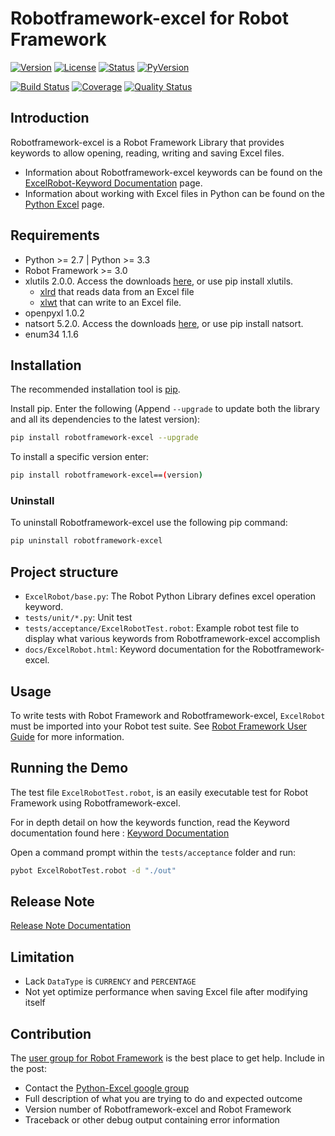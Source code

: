 # Robotframework-excel for Robot Framework

[![Version](https://img.shields.io/pypi/v/robotframework-excel.svg)](https://img.shields.io/pypi/v/robotframework-excel.svg)
[![License](https://img.shields.io/pypi/l/robotframework-excel.svg)](https://img.shields.io/pypi/l/robotframework-excel.svg)
[![Status](https://img.shields.io/pypi/status/robotframework-excel.svg)](https://img.shields.io/pypi/status/robotframework-excel.svg)
[![PyVersion](https://img.shields.io/pypi/pyversions/robotframework-excel.svg)](https://img.shields.io/pypi/pyversions/robotframework-excel.svg)

[![Build Status](https://travis-ci.org/zero-88/robotframework-excel.svg?branch=master)](https://travis-ci.org/zero-88/robotframework-excel)
[![Coverage](https://sonarcloud.io/api/project_badges/measure?project=robotframework-excel&metric=coverage)](https://sonarcloud.io/component_measures?id=robotframework-excel&metric=coverage)
[![Quality Status](https://sonarcloud.io/api/project_badges/measure?project=robotframework-excel&metric=alert_status)](https://sonarcloud.io/dashboard?id=robotframework-excel)

## Introduction

Robotframework-excel is a Robot Framework Library that provides keywords to allow opening, reading, writing and saving Excel files.

- Information about Robotframework-excel keywords can be found on the [ExcelRobot-Keyword Documentation](https://zero-88.github.io/robotframework-excel/docs/ExcelRobot.html) page.
- Information about working with Excel files in Python can be found on the [Python Excel](http://www.python-excel.org/) page.

## Requirements

- Python >= 2.7 | Python >= 3.3
- Robot Framework >= 3.0
- xlutils 2.0.0. Access the downloads [here](https://pypi.python.org/pypi/xlutils/1.7.1), or use pip install xlutils.
  - [xlrd](https://pypi.python.org/pypi/xlrd) that reads data from an Excel file
  - [xlwt](https://pypi.python.org/pypi/xlwt) that can write to an Excel file.
- openpyxl 1.0.2
- natsort 5.2.0. Access the downloads [here](https://pypi.python.org/pypi/natsort/5.2.0), or use pip install natsort.
- enum34 1.1.6

## Installation

The recommended installation tool is [pip](http://pip-installer.org).

Install pip. Enter the following (Append `--upgrade` to update both the library and all its dependencies to the latest version):

```bash
pip install robotframework-excel --upgrade
```

To install a specific version enter:

```bash
pip install robotframework-excel==(version)
```

### Uninstall

To uninstall Robotframework-excel use the following pip command:

```bash
pip uninstall robotframework-excel
```

## Project structure

- `ExcelRobot/base.py`: The Robot Python Library defines excel operation keyword.
- `tests/unit/*.py`: Unit test
- `tests/acceptance/ExcelRobotTest.robot`: Example robot test file to display what various keywords from Robotframework-excel accomplish
- `docs/ExcelRobot.html`: Keyword documentation for the Robotframework-excel.

## Usage

To write tests with Robot Framework and Robotframework-excel, `ExcelRobot` must be imported into your Robot test suite.
See [Robot Framework User Guide](http://code.google.com/p/robotframework/wiki/UserGuide) for more information.

## Running the Demo

The test file `ExcelRobotTest.robot`, is an easily executable test for Robot Framework using Robotframework-excel.

For in depth detail on how the keywords function, read the Keyword documentation found here : [Keyword Documentation](https://zero-88.github.io/robotframework-excel/docs/ExcelRobot.html)

Open a command prompt within the `tests/acceptance` folder and run:

```bash
pybot ExcelRobotTest.robot -d "./out"
```

## Release Note

[Release Note Documentation](https://zero-88.github.io/robotframework-excel/docs/release-notes.md)

## Limitation

- Lack `DataType` is `CURRENCY` and `PERCENTAGE`
- Not yet optimize performance when saving Excel file after modifying itself

## Contribution

The [user group for Robot Framework](http://groups.google.com/group/robotframework-users) is the best place to get help. Include in the post:

- Contact the [Python-Excel google group](https://groups.google.com/forum/#!forum/python-excel)
- Full description of what you are trying to do and expected outcome
- Version number of Robotframework-excel and Robot Framework
- Traceback or other debug output containing error information
